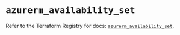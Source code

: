 # `azurerm_availability_set`

Refer to the Terraform Registry for docs: [`azurerm_availability_set`](https://registry.terraform.io/providers/hashicorp/azurerm/4.11.0/docs/resources/availability_set).
